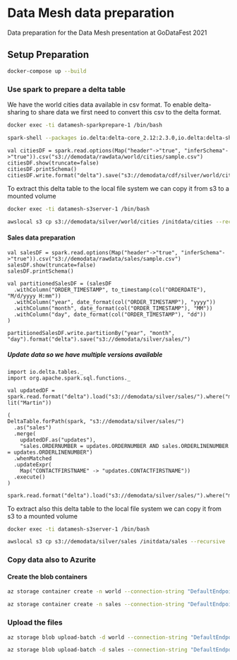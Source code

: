 # Data Mesh data preparation

Data preparation for the Data Mesh presentation at GoDataFest 2021


## Setup Preparation

```bash
docker-compose up --build
```

### Use spark to prepare a delta table

We have the world cities data available in csv format. To enable delta-sharing to share data we first need to convert this csv to the delta format.

```bash
docker exec -ti datamesh-sparkprepare-1 /bin/bash
```

```bash
spark-shell --packages io.delta:delta-core_2.12:2.3.0,io.delta:delta-sharing-spark_2.12:0.6.3,com.amazonaws:aws-java-sdk-bundle:1.12.459,org.apache.hadoop:hadoop-aws:3.3.2,org.apache.hadoop:hadoop-client-api:3.3.2 --conf spark.hadoop.fs.s3a.access.key=${AWS_ACCESS_KEY_ID} --conf spark.hadoop.fs.s3a.secret.key=${AWS_SECRET_ACCESS_KEY} --conf spark.hadoop.fs.s3a.impl=org.apache.hadoop.fs.s3a.S3AFileSystem --conf spark.hadoop.fs.s3a.endpoint="${AWS_SERVER}:${AWS_PORT}" --conf spark.hadoop.fs.s3a.connection.ssl.enabled=false --conf spark.hadoop.fs.s3a.path.style.access=true --conf spark.hadoop.fs.s3.impl=org.apache.hadoop.fs.s3a.S3AFileSystem --conf spark.databricks.delta.changeDataFeed.timestampOutOfRange.enabled=true
```

```spark
val citiesDF = spark.read.options(Map("header"->"true", "inferSchema"->"true")).csv("s3://demodata/rawdata/world/cities/sample.csv")
citiesDF.show(truncate=false)
citiesDF.printSchema()
citiesDF.write.format("delta").save("s3://demodata/cdf/silver/world/cities")
```

To extract this delta table to the local file system we can copy it from s3 to a mounted volume

```bash
docker exec -ti datamesh-s3server-1 /bin/bash
```

```bash
awslocal s3 cp s3://demodata/silver/world/cities /initdata/cities --recursive
```

#### Sales data preparation

```spark
val salesDF = spark.read.options(Map("header"->"true", "inferSchema"->"true")).csv("s3://demodata/rawdata/sales/sample.csv")
salesDF.show(truncate=false)
salesDF.printSchema()

val partitionedSalesDF = (salesDF
  .withColumn("ORDER_TIMESTAMP", to_timestamp(col("ORDERDATE"), "M/d/yyyy H:mm"))
  .withColumn("year", date_format(col("ORDER_TIMESTAMP"), "yyyy"))
  .withColumn("month", date_format(col("ORDER_TIMESTAMP"), "MM"))
  .withColumn("day", date_format(col("ORDER_TIMESTAMP"), "dd"))
)

partitionedSalesDF.write.partitionBy("year", "month", "day").format("delta").save("s3://demodata/silver/sales/")
```

##### Update data so we have multiple versions available

```spark
import io.delta.tables._
import org.apache.spark.sql.functions._

val updatedDF = spark.read.format("delta").load("s3://demodata/silver/sales/").where("month=5").where("day=28").withColumn("CONTACTFIRSTNAME", lit("Martin"))

(
DeltaTable.forPath(spark, "s3://demodata/silver/sales/")
  .as("sales")
  .merge(
    updatedDF.as("updates"),
    "sales.ORDERNUMBER = updates.ORDERNUMBER AND sales.ORDERLINENUMBER = updates.ORDERLINENUMBER")
  .whenMatched
  .updateExpr(
    Map("CONTACTFIRSTNAME" -> "updates.CONTACTFIRSTNAME"))
  .execute()
)

spark.read.format("delta").load("s3://demodata/silver/sales/").where("month=5").where("day=28").show()
```

To extract also this delta table to the local file system we can copy it from s3 to a mounted volume

```bash
docker exec -ti datamesh-s3server-1 /bin/bash
```

```bash
awslocal s3 cp s3://demodata/silver/sales /initdata/sales --recursive
```

### Copy data also to Azurite

#### Create the blob containers

```bash
az storage container create -n world --connection-string "DefaultEndpointsProtocol=https;AccountName=devstoreaccount1;AccountKey=Eby8vdM02xNOcqFlqUwJPLlmEtlCDXJ1OUzFT50uSRZ6IFsuFq2UVErCz4I6tq/K1SZFPTOtr/KBHBeksoGMGw==;BlobEndpoint=https://devstoreaccount1.blob.azserver:10000;QueueEndpoint=https://devstoreaccount1.blob.azserver:10001;"
```

```bash
az storage container create -n sales --connection-string "DefaultEndpointsProtocol=https;AccountName=devstoreaccount1;AccountKey=Eby8vdM02xNOcqFlqUwJPLlmEtlCDXJ1OUzFT50uSRZ6IFsuFq2UVErCz4I6tq/K1SZFPTOtr/KBHBeksoGMGw==;BlobEndpoint=https://devstoreaccount1.blob.azserver:10000;QueueEndpoint=https://devstoreaccount1.blob.azserver:10001;"
```

### Upload the files

```bash
az storage blob upload-batch -d world --connection-string "DefaultEndpointsProtocol=https;AccountName=devstoreaccount1;AccountKey=Eby8vdM02xNOcqFlqUwJPLlmEtlCDXJ1OUzFT50uSRZ6IFsuFq2UVErCz4I6tq/K1SZFPTOtr/KBHBeksoGMGw==;BlobEndpoint=https://devstoreaccount1.blob.azserver:10000;QueueEndpoint=https://devstoreaccount1.blob.azserver:10001;" -s /initdata/cities/ --destination-path cities/cities/
```

```bash
az storage blob upload-batch -d sales --connection-string "DefaultEndpointsProtocol=https;AccountName=devstoreaccount1;AccountKey=Eby8vdM02xNOcqFlqUwJPLlmEtlCDXJ1OUzFT50uSRZ6IFsuFq2UVErCz4I6tq/K1SZFPTOtr/KBHBeksoGMGw==;BlobEndpoint=https://devstoreaccount1.blob.azserver:10000;QueueEndpoint=https://devstoreaccount1.blob.azserver:10001;" -s /initdata/sales/ --destination-path sales/
```